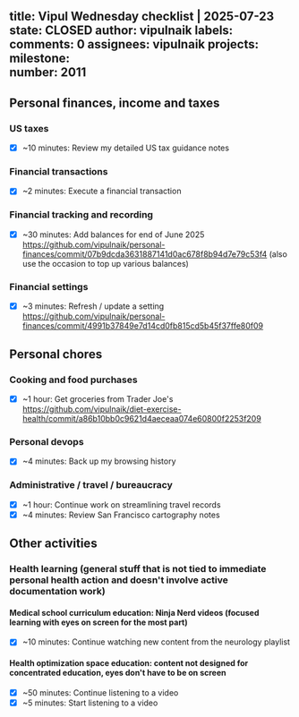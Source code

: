 title:	Vipul Wednesday checklist | 2025-07-23
state:	CLOSED
author:	vipulnaik
labels:	
comments:	0
assignees:	vipulnaik
projects:	
milestone:	
number:	2011
--
## Personal finances, income and taxes

### US taxes

- [x] ~10 minutes: Review my detailed US tax guidance notes

### Financial transactions

- [x] ~2 minutes: Execute a financial transaction

### Financial tracking and recording

- [x] ~30 minutes: Add balances for end of June 2025 https://github.com/vipulnaik/personal-finances/commit/07b9dcda3631887141d0ac678f8b94d7e79c53f4 (also use the occasion to top up various balances)

### Financial settings

- [x] ~3 minutes: Refresh / update a setting https://github.com/vipulnaik/personal-finances/commit/4991b37849e7d14cd0fb815cd5b45f37ffe80f09

## Personal chores

### Cooking and food purchases

- [x] ~1 hour: Get groceries from Trader Joe's https://github.com/vipulnaik/diet-exercise-health/commit/a86b10bb0c9621d4aeceaa074e60800f2253f209

### Personal devops

- [x] ~4 minutes: Back up my browsing history

### Administrative / travel / bureaucracy

- [x] ~1 hour: Continue work on streamlining travel records
- [x] ~4 minutes: Review San Francisco cartography notes

## Other activities

### Health learning (general stuff that is not tied to immediate personal health action and doesn't involve active documentation work)

#### Medical school curriculum education: Ninja Nerd videos (focused learning with eyes on screen for the most part)

- [x] ~10 minutes: Continue watching new content from the neurology playlist

#### Health optimization space education: content not designed for concentrated education, eyes don't have to be on screen

- [x] ~50 minutes: Continue listening to a video
- [x] ~5 minutes: Start listening to a video
